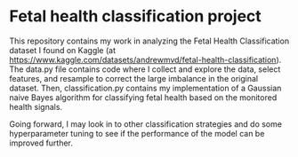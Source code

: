 # Fetal health classification project

This repository contains my work in analyzing the Fetal Health Classification dataset I found on Kaggle (at https://www.kaggle.com/datasets/andrewmvd/fetal-health-classification).
The data.py file contains code where I collect and explore the data, select features, and resample to correct the large imbalance
in the original dataset. Then, classification.py contains my implementation of a Gaussian naive Bayes algorithm for classifying fetal health
based on the monitored health signals. 

Going forward, I may look in to other classification strategies and do some hyperparameter tuning to see if the performance of the 
model can be improved further.
